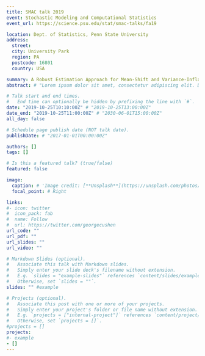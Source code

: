 ```yaml
---
title: SMAC talk 2019
event: Stochastic Modeling and Computational Statistics
event_url: https://science.psu.edu/stat/smac-talks/fa19

location: Dept. of Statistics, Penn State University
address:
  street: 
  city: University Park
  region: PA
  postcode: 16801
  country: USA

summary: A Robust Estimation Approach for Mean-Shift and Variance-Inflation Outliers # An example talk using Wowchemy's Markdown slides feature.
abstract: # "Lorem ipsum dolor sit amet, consectetur adipiscing elit. Duis posuere tellusac convallis placerat. Proin tincidunt magna sed ex sollicitudin condimentum. Sed ac faucibus dolor, scelerisque sollicitudin nisi. Cras purus urna, suscipit quis sapien eu, pulvinar tempor diam."

# Talk start and end times.
#   End time can optionally be hidden by prefixing the line with `#`.
date: "2019-10-25T10:10:00Z" # "2019-10-25T13:00:00Z"
date_end: "2019-10-25T11:00:00Z" # "2030-06-01T15:00:00Z"
all_day: false

# Schedule page publish date (NOT talk date).
publishDate: # "2017-01-01T00:00:00Z"

authors: []
tags: []

# Is this a featured talk? (true/false)
featured: false

image:
  caption: # 'Image credit: [**Unsplash**](https://unsplash.com/photos/bzdhc5b3Bxs)'
  focal_point: # Right

links:
#- icon: twitter
#  icon_pack: fab
#  name: Follow
#  url: https://twitter.com/georgecushen
url_code: ""
url_pdf: ""
url_slides: ""
url_video: ""

# Markdown Slides (optional).
#   Associate this talk with Markdown slides.
#   Simply enter your slide deck's filename without extension.
#   E.g. `slides = "example-slides"` references `content/slides/example-slides.md`.
#   Otherwise, set `slides = ""`.
slides: "" #example

# Projects (optional).
#   Associate this post with one or more of your projects.
#   Simply enter your project's folder or file name without extension.
#   E.g. `projects = ["internal-project"]` references `content/project/deep-learning/index.md`.
#   Otherwise, set `projects = []`.
#projects = []
projects:
#- example
- []
---
```


<!-- {{% callout note %}}
Click on the **Slides** button above to view the built-in slides feature.
{{% /callout %}}

{{% callout note %}}
Slides can be added in a few ways:

- **Create** slides using Wowchemy's [*Slides*](https://wowchemy.com/docs/managing-content/#create-slides) feature and link using `slides` parameter in the front matter of the talk file
- **Upload** an existing slide deck to `static/` and link using `url_slides` parameter in the front matter of the talk file
- **Embed** your slides (e.g. Google Slides) or presentation video on this page using [shortcodes](https://wowchemy.com/docs/writing-markdown-latex/).

Further event details, including [page elements](https://wowchemy.com/docs/writing-markdown-latex/) such as image galleries, can be added to the body of this page.
{{% callout note %}} -->